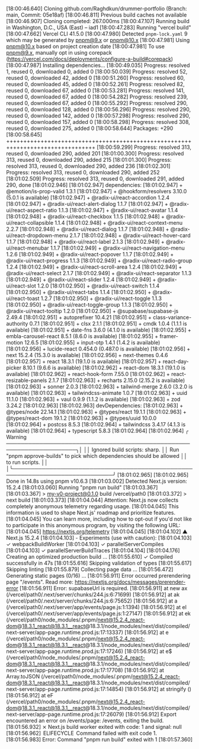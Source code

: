 [18:00:46.640] Cloning github.com/Raghdkun/drummer-portfolio (Branch: main, Commit: 05e18af)
[18:00:46.811] Previous build caches not available
[18:00:46.907] Cloning completed: 267.000ms
[18:00:47.107] Running build in Washington, D.C., USA (East) – iad1
[18:00:47.283] Running "vercel build"
[18:00:47.662] Vercel CLI 41.5.0
[18:00:47.980] Detected `pnpm-lock.yaml` 9 which may be generated by pnpm@9.x or pnpm@10.x
[18:00:47.981] Using pnpm@10.x based on project creation date
[18:00:47.981] To use pnpm@9.x, manually opt in using corepack (https://vercel.com/docs/deployments/configure-a-build#corepack)
[18:00:47.987] Installing dependencies...
[18:00:49.035] Progress: resolved 1, reused 0, downloaded 0, added 0
[18:00:50.039] Progress: resolved 52, reused 0, downloaded 42, added 0
[18:00:51.260] Progress: resolved 60, reused 0, downloaded 45, added 0
[18:00:52.261] Progress: resolved 82, reused 0, downloaded 67, added 0
[18:00:53.281] Progress: resolved 141, reused 0, downloaded 67, added 0
[18:00:54.282] Progress: resolved 239, reused 0, downloaded 67, added 0
[18:00:55.292] Progress: resolved 290, reused 0, downloaded 128, added 0
[18:00:56.296] Progress: resolved 290, reused 0, downloaded 142, added 0
[18:00:57.298] Progress: resolved 290, reused 0, downloaded 157, added 0
[18:00:58.298] Progress: resolved 308, reused 0, downloaded 275, added 0
[18:00:58.644] Packages: +290
[18:00:58.645] ++++++++++++++++++++++++++++++++++++++++++++++++++++++++++++++++++++++++++++++++
[18:00:59.299] Progress: resolved 313, reused 0, downloaded 290, added 201
[18:01:00.300] Progress: resolved 313, reused 0, downloaded 290, added 215
[18:01:01.300] Progress: resolved 313, reused 0, downloaded 290, added 236
[18:01:02.301] Progress: resolved 313, reused 0, downloaded 290, added 252
[18:01:02.509] Progress: resolved 313, reused 0, downloaded 291, added 290, done
[18:01:02.946] 
[18:01:02.947] dependencies:
[18:01:02.947] + @emotion/is-prop-valid 1.3.1
[18:01:02.947] + @hookform/resolvers 3.10.0 (5.0.1 is available)
[18:01:02.947] + @radix-ui/react-accordion 1.2.4
[18:01:02.947] + @radix-ui/react-alert-dialog 1.1.7
[18:01:02.947] + @radix-ui/react-aspect-ratio 1.1.3
[18:01:02.947] + @radix-ui/react-avatar 1.1.4
[18:01:02.948] + @radix-ui/react-checkbox 1.1.5
[18:01:02.948] + @radix-ui/react-collapsible 1.1.4
[18:01:02.948] + @radix-ui/react-context-menu 2.2.7
[18:01:02.948] + @radix-ui/react-dialog 1.1.7
[18:01:02.948] + @radix-ui/react-dropdown-menu 2.1.7
[18:01:02.948] + @radix-ui/react-hover-card 1.1.7
[18:01:02.948] + @radix-ui/react-label 2.1.3
[18:01:02.949] + @radix-ui/react-menubar 1.1.7
[18:01:02.949] + @radix-ui/react-navigation-menu 1.2.6
[18:01:02.949] + @radix-ui/react-popover 1.1.7
[18:01:02.949] + @radix-ui/react-progress 1.1.3
[18:01:02.949] + @radix-ui/react-radio-group 1.2.4
[18:01:02.949] + @radix-ui/react-scroll-area 1.2.4
[18:01:02.949] + @radix-ui/react-select 2.1.7
[18:01:02.949] + @radix-ui/react-separator 1.1.3
[18:01:02.949] + @radix-ui/react-slider 1.2.4
[18:01:02.949] + @radix-ui/react-slot 1.2.0
[18:01:02.950] + @radix-ui/react-switch 1.1.4
[18:01:02.950] + @radix-ui/react-tabs 1.1.4
[18:01:02.950] + @radix-ui/react-toast 1.2.7
[18:01:02.950] + @radix-ui/react-toggle 1.1.3
[18:01:02.950] + @radix-ui/react-toggle-group 1.1.3
[18:01:02.950] + @radix-ui/react-tooltip 1.2.0
[18:01:02.950] + @supabase/supabase-js 2.49.4
[18:01:02.951] + autoprefixer 10.4.21
[18:01:02.951] + class-variance-authority 0.7.1
[18:01:02.951] + clsx 2.1.1
[18:01:02.951] + cmdk 1.0.4 (1.1.1 is available)
[18:01:02.951] + date-fns 3.6.0 (4.1.0 is available)
[18:01:02.955] + embla-carousel-react 8.5.1 (8.6.0 is available)
[18:01:02.955] + framer-motion 12.6.5
[18:01:02.955] + input-otp 1.4.1 (1.4.2 is available)
[18:01:02.956] + lucide-react 0.454.0 (0.487.0 is available)
[18:01:02.956] + next 15.2.4 (15.3.0 is available)
[18:01:02.956] + next-themes 0.4.6
[18:01:02.957] + react 18.3.1 (19.1.0 is available)
[18:01:02.957] + react-day-picker 8.10.1 (9.6.6 is available)
[18:01:02.962] + react-dom 18.3.1 (19.1.0 is available)
[18:01:02.962] + react-hook-form 7.55.0
[18:01:02.962] + react-resizable-panels 2.1.7
[18:01:02.963] + recharts 2.15.0 (2.15.2 is available)
[18:01:02.963] + sonner 2.0.3
[18:01:02.963] + tailwind-merge 2.6.0 (3.2.0 is available)
[18:01:02.963] + tailwindcss-animate 1.0.7
[18:01:02.963] + uuid 11.1.0
[18:01:02.963] + vaul 0.9.9 (1.1.2 is available)
[18:01:02.963] + zod 3.24.2
[18:01:02.963] 
[18:01:02.963] devDependencies:
[18:01:02.963] + @types/node 22.14.1
[18:01:02.963] + @types/react 19.1.1
[18:01:02.963] + @types/react-dom 19.1.2
[18:01:02.963] + @types/uuid 10.0.0
[18:01:02.964] + postcss 8.5.3
[18:01:02.964] + tailwindcss 3.4.17 (4.1.3 is available)
[18:01:02.964] + typescript 5.8.3
[18:01:02.964] 
[18:01:02.964] ╭ Warning ─────────────────────────────────────────────────────────────────────╮│                                                                              ││   Ignored build scripts: sharp.                                              ││   Run "pnpm approve-builds" to pick which dependencies should be allowed     ││   to run scripts.                                                            ││                                                                              │╰──────────────────────────────────────────────────────────────────────────────╯
[18:01:02.965] 
[18:01:02.965] Done in 14.8s using pnpm v10.6.3
[18:01:03.002] Detected Next.js version: 15.2.4
[18:01:03.060] Running "pnpm run build"
[18:01:03.367] 
[18:01:03.367] > my-v0-project@0.1.0 build /vercel/path0
[18:01:03.372] > next build
[18:01:03.373] 
[18:01:04.044] Attention: Next.js now collects completely anonymous telemetry regarding usage.
[18:01:04.045] This information is used to shape Next.js' roadmap and prioritize features.
[18:01:04.045] You can learn more, including how to opt-out if you'd not like to participate in this anonymous program, by visiting the following URL:
[18:01:04.045] https://nextjs.org/telemetry
[18:01:04.045] 
[18:01:04.102]    ▲ Next.js 15.2.4
[18:01:04.103]    - Experiments (use with caution):
[18:01:04.103]      ✓ webpackBuildWorker
[18:01:04.103]      ✓ parallelServerCompiles
[18:01:04.103]      ✓ parallelServerBuildTraces
[18:01:04.104] 
[18:01:04.176]    Creating an optimized production build ...
[18:01:55.610]  ✓ Compiled successfully in 47s
[18:01:55.616]    Skipping validation of types
[18:01:55.617]    Skipping linting
[18:01:55.879]    Collecting page data ...
[18:01:56.472]    Generating static pages (0/16) ...
[18:01:56.911] Error occurred prerendering page "/events". Read more: https://nextjs.org/docs/messages/prerender-error
[18:01:56.911] Error: supabaseUrl is required.
[18:01:56.911]     at new ax (/vercel/path0/.next/server/chunks/244.js:6:71699)
[18:01:56.912]     at ak (/vercel/path0/.next/server/chunks/244.js:6:75652)
[18:01:56.912]     at a (/vercel/path0/.next/server/app/events/page.js:1:1394)
[18:01:56.912]     at el (/vercel/path0/.next/server/app/events/page.js:1:27147)
[18:01:56.912]     at ek (/vercel/path0/node_modules/.pnpm/next@15.2.4_react-dom@18.3.1_react@18.3.1__react@18.3.1/node_modules/next/dist/compiled/next-server/app-page.runtime.prod.js:17:13337)
[18:01:56.912]     at e (/vercel/path0/node_modules/.pnpm/next@15.2.4_react-dom@18.3.1_react@18.3.1__react@18.3.1/node_modules/next/dist/compiled/next-server/app-page.runtime.prod.js:17:17246)
[18:01:56.912]     at e$ (/vercel/path0/node_modules/.pnpm/next@15.2.4_react-dom@18.3.1_react@18.3.1__react@18.3.1/node_modules/next/dist/compiled/next-server/app-page.runtime.prod.js:17:17708)
[18:01:56.912]     at Array.toJSON (/vercel/path0/node_modules/.pnpm/next@15.2.4_react-dom@18.3.1_react@18.3.1__react@18.3.1/node_modules/next/dist/compiled/next-server/app-page.runtime.prod.js:17:14854)
[18:01:56.912]     at stringify (<anonymous>)
[18:01:56.912]     at eF (/vercel/path0/node_modules/.pnpm/next@15.2.4_react-dom@18.3.1_react@18.3.1__react@18.3.1/node_modules/next/dist/compiled/next-server/app-page.runtime.prod.js:17:26079)
[18:01:56.912] Export encountered an error on /events/page: /events, exiting the build.
[18:01:56.932]  ⨯ Next.js build worker exited with code: 1 and signal: null
[18:01:56.962]  ELIFECYCLE  Command failed with exit code 1.
[18:01:56.983] Error: Command "pnpm run build" exited with 1
[18:01:57.360] 